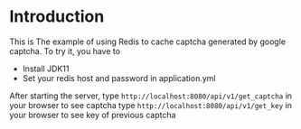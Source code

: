 # Introduction
This is The example of using Redis to cache captcha generated by google captcha.
To try it, you have to
- Install JDK11
- Set your redis host and password in application.yml

After starting the server, type `http://localhost:8080/api/v1/get_captcha` in your browser to see captcha
type `http://localhost:8080/api/v1/get_key` in your browser to see key of previous captcha
 